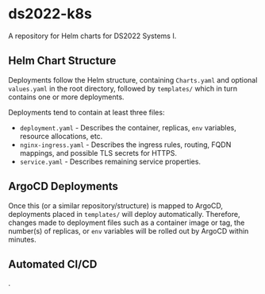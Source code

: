 # ds2022-k8s

A repository for Helm charts for DS2022 Systems I.

## Helm Chart Structure

Deployments follow the Helm structure, containing `Charts.yaml` and optional `values.yaml` in the root directory,
followed by `templates/` which in turn contains one or more deployments.

Deployments tend to contain at least three files:

- `deployment.yaml` - Describes the container, replicas, `env` variables, resource allocations, etc.
- `nginx-ingress.yaml` - Describes the ingress rules, routing, FQDN mappings, and possible TLS secrets for HTTPS.
- `service.yaml` - Describes remaining service properties.

## ArgoCD Deployments

Once this (or a similar repository/structure) is mapped to ArgoCD, deployments placed in `templates/` will deploy
automatically. Therefore, changes made to deployment files such as a container image or tag, the number(s) of replicas,
or `env` variables will be rolled out by ArgoCD within minutes.

## Automated CI/CD

.
